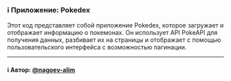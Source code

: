 ### ℹ️ Приложение: Pokedex

Этот код представляет собой приложение Pokedex, которое загружает и отображает информацию о покемонах. Он использует API PokeAPI для получения данных, разбивает их на страницы и отображает с помощью пользовательского интерфейса с возможностью пагинации.
 
-----
#### ℹ️ Автор: [@nagoev-alim](https://github.com/nagoev-alim)

